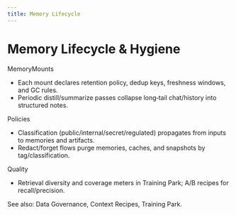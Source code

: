 ```yaml
---
title: Memory Lifecycle
---
```


# Memory Lifecycle & Hygiene

MemoryMounts
- Each mount declares retention policy, dedup keys, freshness windows, and GC rules.
- Periodic distill/summarize passes collapse long‑tail chat/history into structured notes.

Policies
- Classification (public/internal/secret/regulated) propagates from inputs to memories and artifacts.
- Redact/forget flows purge memories, caches, and snapshots by tag/classification.

Quality
- Retrieval diversity and coverage meters in Training Park; A/B recipes for recall/precision.

See also: Data Governance, Context Recipes, Training Park.

